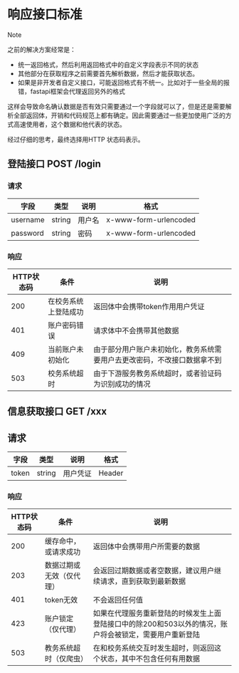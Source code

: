 # 响应接口标准

> [!Note]
>
> 之前的解决方案经常是：
>
> - 统一返回格式，然后利用返回格式中的自定义字段表示不同的状态
> - 其他部分在获取程序之前需要首先解析数据，然后才能获取状态。
> - 如果是非开发者自定义接口，可能返回格式有不统一。比如对于一些全局的报错，fastapi框架会代理返回另外的格式
>
> 这样会导致命名确认数据是否有效只需要通过一个字段就可以了，但是还是需要解析全部返回体，开销和代码规范上都有确定。因此需要通过一些更加使用广泛的方式高速使用者，这个数据和他代表的状态。
>
> 经过仔细的思考，最终选择用HTTP 状态码表示。

## 登陆接口 POST /login

### 请求

| 字段       | 类型     | 说明  | 格式                    |
|----------|--------|-----|-----------------------|
| username | string | 用户名 | x-www-form-urlencoded |
| password | string | 密码  | x-www-form-urlencoded |

### 响应

| HTTP状态码 | 条件         | 说明                                   |
|---------|------------|--------------------------------------|
| 200     | 在校务系统上登陆成功 | 返回体中会携带token作用用户凭证                   |
| 401     | 账户密码错误     | 请求体中不会携带其他数据                         |
| 409     | 当前账户未初始化   | 由于部分用户账户未初始化，教务系统需要用户去更改密码，不改接口数据拿不到 |
| 503     | 校务系统超时     | 由于下游服务教务系统超时，或者验证码为识别成功的情况           |

## 信息获取接口 GET /xxx

## 请求

| 字段    | 类型     | 说明   | 格式     |
|-------|--------|------|--------|
| token | string | 用户凭证 | Header |

### 响应

| HTTP状态码 | 条件           | 说明                                                     |
|---------|--------------|--------------------------------------------------------|
| 200     | 缓存命中，或请求成功   | 返回体中会携带用户所需要的数据                                        |
| 203     | 数据过期或无效（仅代理） | 会返回过期数据或者空数据，建议用户继续请求，直到获取到最新数据                        |
| 401     | token无效      | 不会返回任何值                                                |
| 423     | 账户锁定（仅代理）    | 如果在代理服务重新登陆的时候发生上面登陆接口中的除200和503以外的情况，账户将会被锁定，需要用户重新登陆 |
| 503     | 教务系统超时（仅爬虫）  | 在和校务系统交互时发生超时，则返回这个状态，其中不包含任何有用数据                      |
